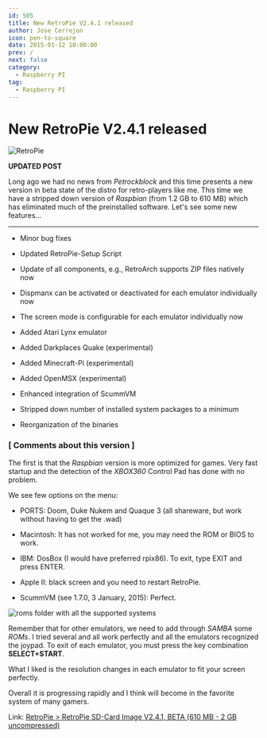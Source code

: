 ```yaml
---
id: 505
title: New RetroPie V2.4.1 released
author: Jose Cerrejon
icon: pen-to-square
date: 2015-01-12 10:00:00
prev: /
next: false
category:
  - Raspberry PI
tag:
  - Raspberry PI
---
```


# New RetroPie V2.4.1 released

![RetroPie](/images/RetroPie_02.jpg)

**UPDATED POST**

Long ago we had no news from *Petrockblock* and this time presents a new version in beta state of the distro for retro-players like me. This time we have a stripped down version of *Raspbian* (from 1.2 GB to 610 MB) which has eliminated much of the preinstalled software. Let's see some new features...

- - -
* Minor bug fixes

* Updated RetroPie-Setup Script

* Update of all components, e.g., RetroArch supports ZIP files natively now

* Dispmanx can be activated or deactivated for each emulator individually now

* The screen mode is configurable for each emulator individually now

* Added Atari Lynx emulator

* Added Darkplaces Quake (experimental)

* Added Minecraft-Pi (experimental)

* Added OpenMSX (experimental)

* Enhanced integration of ScummVM

* Stripped down number of installed system packages to a minimum

* Reorganization of the binaries


### [ Comments about this version ]

The first is that the *Raspbian* version is more optimized for games. Very fast startup and the detection of the *XBOX360* Control Pad has done with no problem.

We see few options on the menu:

* PORTS: Doom, Duke Nukem and Quaque 3 (all shareware, but work without having to get the .wad)

* Macintosh: It has not worked for me, you may need the ROM or BIOS to work.

* IBM: DosBox (I would have preferred rpix86). To exit, type EXIT and press ENTER.

* Apple II: black screen and you need to restart RetroPie.

* ScummVM (see 1.7.0, 3 January, 2015): Perfect.

![roms folder with all the supported systems](/images/2015/01/retropie_roms.png "roms folder with all the supported systems")

Remember that for other emulators, we need to add through *SAMBA* some *ROMs*. I tried several and all work perfectly and all the emulators recognized the joypad. To exit of each emulator, you must press the key combination **SELECT+START**.

What I liked is the resolution changes in each emulator to fit your screen perfectly.

Overall it is progressing rapidly and I think will become in the favorite system of many gamers.

Link: [RetroPie > RetroPie SD-Card Image V2.4.1, BETA (610 MB - 2 GB uncompressed)](http://blog.petrockblock.com/download/retropie-sd-card-image-v2-4-small-beta/)